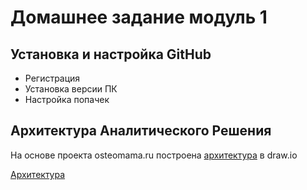 # Домашнее задание модуль 1

## Установка и настройка GitHub

* Регистрация
* Установка версии ПК
* Настройка попачек

## Архитектура Аналитического Решения

На основе проекта osteomama.ru построена [архитектура](https://viewer.diagrams.net/?tags=%7B%7D&highlight=0000ff&edit=_blank&layers=1&nav=1&title=osteomama.ru%20%D0%90%D1%80%D1%85%D0%B8%D1%82%D0%B5%D0%BA%D1%82%D1%83%D1%80%D0%B0%20%D0%90%D0%BD%D0%B0%D0%BB%D0%B8%D1%82%D0%B8%D1%87%D0%B5%D1%81%D0%BA%D0%BE%D0%B3%D0%BE%20%D0%A0%D0%B5%D1%88%D0%B5%D0%BD%D0%B8%D1%8F#Uhttps%3A%2F%2Fraw.githubusercontent.com%2FGromova92%2FDataLearn%2Fmain%2FDE-101%2FModule01%2Fosteomama.ru%2520%25D0%2590%25D1%2580%25D1%2585%25D0%25B8%25D1%2582%25D0%25B5%25D0%25BA%25D1%2582%25D1%2583%25D1%2580%25D0%25B0%2520%25D0%2590%25D0%25BD%25D0%25B0%25D0%25BB%25D0%25B8%25D1%2582%25D0%25B8%25D1%2587%25D0%25B5%25D1%2581%25D0%25BA%25D0%25BE%25D0%25B3%25D0%25BE%2520%25D0%25A0%25D0%25B5%25D1%2588%25D0%25B5%25D0%25BD%25D0%25B8%25D1%258F) в draw.io

[Архитектура](Gromova92/DataLearn/blob/main/DE-101/Module01/%D0%A1%D0%BD%D0%B8%D0%BC%D0%BE%D0%BA%20%D1%8D%D0%BA%D1%80%D0%B0%D0%BD%D0%B0%202022-04-10%20%D0%B2%2022.56.07.png?raw=true)
